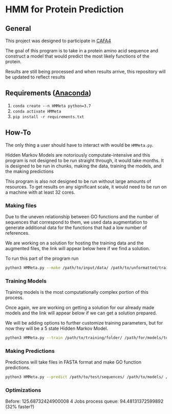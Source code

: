 # HMM for Protein Prediction

## General

This project was designed to participate in [CAFA4](https://www.biofunctionprediction.org/cafa/4/)

The goal of this program is to take in a protein amino acid sequence and construct a model that would predict the most likely functions of the protein.

Results are still being processed and when results arrive, this repository will be updated to reflect results

## Requirements ([Anaconda](https://www.anaconda.com/products/individual))
1) `conda create --n HMMeta python=3.7`
1) `conda activate HMMeta`
1) `pip install -r requirements.txt`

## How-To

The only thing a user should have to interact with would be `HMMeta.py`.

Hidden Markov Models are notoriously computate-intensive and this program is not designed to be run straight through, it would take months. It is designed to be run in chunks, making the data, training the models, and the making predictions

This program is also not designed to be run without large amounts of resources. To get results on any significant scale, it would need to be run on a machine with at least 32 cores.

### Making files

Due to the uneven relationship between GO functions and the number of sequences that correspond to them, we used data augmentation to generate additional data for the functions that had a low number of references.

We are working on a solution for hosting the training data and the augmented files, the link will appear below here if we find a solution.

To run this part of the program run
```bash
python3 HMMeta.py --make /path/to/input/data/ /path/to/unformatted/training/data/ /path/to/testing/data
```

### Training Models
Training models is the most computationally complex portion of this process.

Once again, we are working on getting a solution for our already made models and the link will appear below if we can get a solution prepared.

We will be adding options to further customize training parameters, but for now they will be a 5 state Hidden Markov Model.

```bash
python3 HMMeta.py --train /path/to/training/folder/ /path/for/models/to/be/saved
```

### Making Predictions
Predictions will take files in FASTA format and make GO function predictions.

```bash
python3 HMMeta.py --predict /path/to/test/sequences/ /path/to/models/ /path/to/save/output/files/
```

### Optimizations
Before: 125.68732424900008
4 Jobs process queue: 94.48131372599892 (32% faster?)
